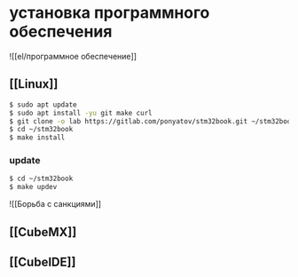 # установка программного обеспечения

![[el/программное обеспечение]]

## [[Linux]]

```sh
$ sudo apt update
$ sudo apt install -yu git make curl
$ git clone -o lab https://gitlab.com/ponyatov/stm32book.git ~/stm32book
$ cd ~/stm32book
$ make install
```

### update

```sh
$ cd ~/stm32book
$ make updev
```

![[Борьба с санкциями]]

## [[CubeMX]]

## [[CubeIDE]]

